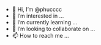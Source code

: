 - 👋 Hi, I’m @phucccc
- 👀 I’m interested in ...
- 🌱 I’m currently learning ...
- 💞️ I’m looking to collaborate on ...
- 📫 How to reach me ...

<!---
phucccc/phucccc is a ✨ special ✨ repository because its `README.md` (this file) appears on your GitHub profile.
You can click the Preview link to take a look at your changes.
--->
